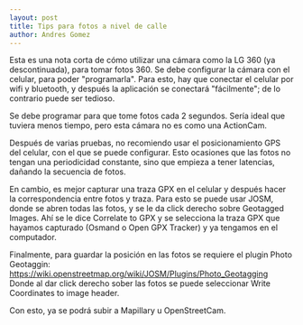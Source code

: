 ```yaml
---
layout: post
title: Tips para fotos a nivel de calle
author: Andres Gomez
---
```


Esta es una nota corta de cómo utilizar una cámara como la LG 360 (ya descontinuada), para tomar fotos 360.
Se debe configurar la cámara con el celular, para poder "programarla".
Para esto, hay que conectar el celular por wifi y bluetooth, y después la aplicación se conectará "fácilmente"; de lo contrario puede ser tedioso.

Se debe programar para que tome fotos cada 2 segundos. Sería ideal que tuviera menos tiempo, pero esta cámara no es como una ActionCam.

Después de varias pruebas, no recomiendo usar el posicionamiento GPS del celular, con el que se puede configurar.
Esto ocasiones que las fotos no tengan una periodicidad constante, sino que empieza a tener latencias, dañando la secuencia de fotos.

En cambio, es mejor capturar una traza GPX en el celular y después hacer la correspondencia entre fotos y traza.
Para esto se puede usar JOSM, donde se abren todas las fotos, y se le da click derecho sobre Geotagged Images.
Ahí se le dice Correlate to GPX y se selecciona la traza GPX que hayamos capturado (Osmand o Open GPX Tracker) y ya tengamos en el computador.

Finalmente, para guardar la posición en las fotos se requiere el plugin Photo Geotaggin: https://wiki.openstreetmap.org/wiki/JOSM/Plugins/Photo_Geotagging
Donde al dar click derecho sober las fotos se puede seleccionar Write Coordinates to image header.

Con esto, ya se podrá subir a Mapillary u OpenStreetCam.
